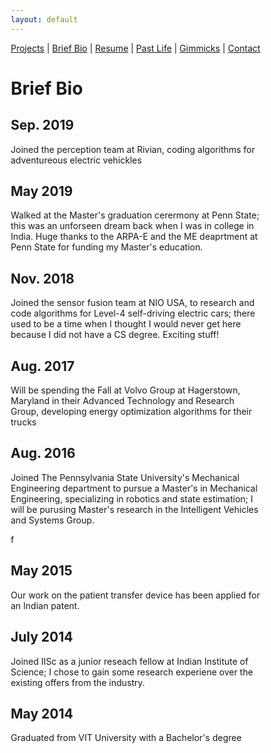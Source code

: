```yaml
---
layout: default
---
```

[Projects](./projects.html) | [Brief Bio](./bio.html) | [Resume](./resume.html) | [Past Life](http://pravegaracingvit.herokuapp.com/) | [Gimmicks](https://www.behance.net/kvarada) | [Contact](./contacts.html)

# Brief Bio

<html>
<head>
<meta name="viewport" content="width=device-width, initial-scale=1.0">
<style>
* {
  box-sizing: border-box;
}

body {
  background-color: #FFFFFF;
  font-family: Helvetica, sans-serif;
}

/* The actual timeline (the vertical ruler) */
.timeline {
  position: relative;
  max-width: 1200px;
  margin: 0 auto;
}

/* The actual timeline (the vertical ruler) */
.timeline::after {
  content: '';
  position: absolute;
  width: 6px;
  background-color: black;
  top: 0;
  bottom: 0;
  left: 50%;
  margin-left: -3px;
}

/* Container around content */
.container {
  padding: 1px 1px;
  position: relative;
  background-color: black;
  width: 50%;
}

/* The circles on the timeline */
.container::after {
  content: '';
  position: absolute;
  width: 25px;
  height: 25px;
  right: -17px;
  background-color: white;
  border: 4px solid black;
  top: 15px;
  border-radius: 50%;
  z-index: 1;
}

/* Place the container to the left */
.left {
  left: 0;
}

/* Place the container to the right */
.right {
  left: 50%;
}

/* Add arrows to the left container (pointing right) */
.left::before {
  content: " ";
  height: 0;
  position: absolute;
  top: 2px;
  width: 0;
  z-index: 1;
  right: 30px;
  border: medium solid black;
  border-width: 10px 0 10px 10px;
  border-color: transparent transparent transparent black;
}

/* Add arrows to the right container (pointing left) */
.right::before {
  content: " ";
  height: 0;
  position: absolute;
  top: 2px;
  width: 0;
  z-index: 1;
  left: 30px;
  border: medium solid black;
  border-width: 10px 10px 10px 0;
  border-color: transparent black transparent transparent;
}

/* Fix the circle for containers on the right side */
.right::after {
  left: -16px;
}

/* The actual content */
.content {
  padding: 20px 30px;
  background-color: white;
  position: relative;
  border-radius: 6px;
}

/* Media queries - Responsive timeline on screens less than 600px wide */
@media screen and (max-width: 600px) {
  /* Place the timelime to the left */
  .timeline::after {
  left: 31px;
  }
  
  /* Full-width containers */
  .container {
  width: 100%;
  padding-left: 70px;
  padding-right: 25px;
  }
  
  /* Make sure that all arrows are pointing leftwards */
  .container::before {
  left: 60px;
  border: medium solid white;
  border-width: 10px 10px 10px 0;
  border-color: transparent white transparent transparent;
  }

  /* Make sure all circles are at the same spot */
  .left::after, .right::after {
  left: 15px;
  }
  
  /* Make all right containers behave like the left ones */
  .right {
  left: 0%;
  }
}
</style>
</head>
<body>

<div class="timeline">
  <div class="container left">
    <div class="content">
      <h2> Sep. 2019</h2>
      <p>Joined the perception team at Rivian, coding algorithms for adventureous electric vehickles</p>
    </div>
  </div>

  <div class="container right">
    <div class="content">
      <h2>May 2019</h2>
      <p>Walked at the Master's graduation cerermony at Penn State; this was an unforseen dream back when I was in college in India. Huge thanks to the ARPA-E and the ME deaprtment at Penn State for funding my Master's education. </p>
    </div>
  </div>

  <div class="container left">
    <div class="content">
      <h2>Nov. 2018</h2>
      <p>Joined the sensor fusion team at NIO USA, to research and code algorithms for Level-4 self-driving electric cars; there used to be a time when I thought I would never get here because I did not have a CS degree. Exciting stuff! </p>
    </div>
  </div>

  <div class="container right">
    <div class="content">
      <h2>Aug. 2017</h2>
      <p>Will be spending the Fall at Volvo Group at Hagerstown, Maryland in their Advanced Technology and Research Group, developing energy optimization algorithms for their trucks </p>
    </div>
  </div>

  <div class="container left">
    <div class="content">
      <h2>Aug. 2016</h2>
      <p>Joined The Pennsylvania State University's Mechanical Engineering department to pursue a Master's in Mechanical Engineering, specializing in robotics and state estimation; I will be purusing Master's research in the Intelligent Vehicles and Systems Group. </p>
    </div>
  </div>

  f<div class="container right">
    <div class="content">
      <h2>May 2015</h2>
      <p>Our work on the patient transfer device has been applied for an Indian patent.</p>
    </div>
  </div>

  <div class="container left">
    <div class="content">
      <h2>July 2014</h2>
      <p>Joined IISc as a junior reseach fellow at Indian Institute of Science; I chose to gain some research experiene over the existing offers from the industry. </p>
    </div>
  </div>

  <div class="container right">
    <div class="content">
      <h2>May 2014</h2>
      <p> Graduated from VIT University with a Bachelor's degree </p>
    </div>
  </div>

</div>

</body>
</html>

